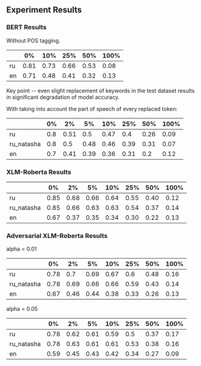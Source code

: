 ## Experiment Results

### BERT Results

Without POS tagging.

|    | 0%   | 10%  | 25%  | 50%  | 100% |
|----|------|------|------|------|------|
| ru | 0.81 | 0.73 | 0.66 | 0.53 | 0.08 |
| en | 0.71 | 0.48 | 0.41 | 0.32 | 0.13 |

Key point -- even slight replacement of keywords in the test dataset results in significant degradation of model accuracy.

With taking into account the part of speech of every replaced token:


|            | 0%   | 2%   | 5%   | 10%  | 25%  | 50%  | 100% |
|------------|------|------|------|------|------|------|------|
| ru         | 0.8  | 0.51 | 0.5  | 0.47 | 0.4  | 0.26 | 0.09 |
| ru_natasha | 0.8  | 0.5  | 0.48 | 0.46 | 0.39 | 0.31 | 0.07 |
| en         | 0.7  | 0.41 | 0.39 | 0.36 | 0.31 | 0.2  | 0.12 |


### XLM-Roberta Results


|            | 0%   | 2%   | 5%   | 10%  | 25%  | 50%  | 100% |
|------------|------|------|------|------|------|------|------|
| ru         | 0.85  | 0.68 | 0.66  | 0.64 | 0.55  | 0.40 | 0.12 |
| ru_natasha | 0.85  | 0.66  | 0.63 | 0.63 | 0.54 | 0.37 | 0.14 |
| en         | 0.67  | 0.37 | 0.35 | 0.34 | 0.30 | 0.22  | 0.13 |


### Adversarial XLM-Roberta Results

alpha = 0.01

|            | 0%   | 2%   | 5%   | 10%  | 25%  | 50%  | 100% |
|------------|------|------|------|------|------|------|------|
| ru         | 0.78  | 0.7 | 0.69  | 0.67 | 0.6  | 0.48 | 0.16 |
| ru_natasha | 0.78  | 0.69  | 0.66 | 0.66 | 0.59 | 0.43 | 0.14 |
| en         | 0.67  | 0.46 | 0.44 | 0.38 | 0.33 | 0.26 | 0.13 |

alpha = 0.05

|            | 0%   | 2%   | 5%   | 10%  | 25%  | 50%  | 100% |
|------------|------|------|------|------|------|------|------|
| ru         | 0.78  | 0.62 | 0.61  | 0.59 | 0.5  | 0.37 | 0.17 |
| ru_natasha | 0.78  | 0.63  | 0.61 | 0.61 | 0.53 | 0.38 | 0.16 |
| en         | 0.59  | 0.45 | 0.43 | 0.42 | 0.34 | 0.27 | 0.09 |
